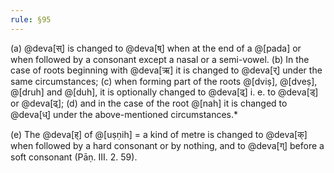 ```yaml
---
rule: §95
---
```


(a) @deva[स्] is changed to @deva[ष्] when at the end of a @[pada] or when followed by a consonant except a nasal or a semi-vowel. (b) In the case of roots beginning with @deva[ऋ] it is changed to @deva[र्] under the same circumstances; (c) when forming part of the roots @[dviṣ], @[dveṣ], @[druh] and @[duh], it is optionally changed to @deva[ढ्] i. e. to @deva[ड्] or @deva[ढ्]; (d) and in the case of the root @[nah] it is changed to @deva[ध्] under the above-mentioned circumstances.*

(e) The @deva[ह्] of @[uṣṇih] = a kind of metre is changed to @deva[क्] when followed by a hard consonant or by nothing, and to @deva[ग्] before a soft consonant (Pāṇ. III. 2. 59).